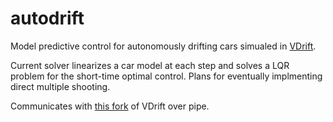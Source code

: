 # autodrift

Model predictive control for autonomously drifting cars simualed in [VDrift](https://vdrift.net/).

Current solver linearizes a car model at each step and solves a LQR problem for the short-time optimal control. Plans for eventually implmenting direct multiple shooting.

Communicates with [this fork](https://github.com/rytse/vdrift/tree/autodrift) of VDrift over pipe.
